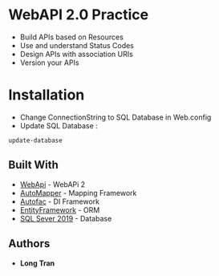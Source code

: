 # WebAPI 2.0 Practice

* Build APIs based on Resources
* Use and understand Status Codes
* Design APIs with association URIs
* Version your APIs

# Installation
* Change ConnectionString to SQL Database in Web.config
* Update SQL Database : 
```
update-database
```
## Built With

* [WebApi](https://docs.microsoft.com/en-us/aspnet/web-api/overview/getting-started-with-aspnet-web-api/tutorial-your-first-web-api) - WebAPi 2
* [AutoMapper](https://docs.automapper.org/en/stable/Getting-started.html) - Mapping Framework
* [Autofac](https://autofaccn.readthedocs.io/en/latest/getting-started/) - DI Framework
* [EntityFramework](https://www.nuget.org/packages/EntityFramework/6.2.0) - ORM
* [SQL Sever 2019](https://www.microsoft.com/en-us/sql-server/sql-server-2019) - Database

## Authors

* **Long Tran** 


